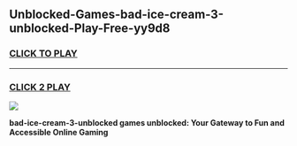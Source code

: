 
## Unblocked-Games-bad-ice-cream-3-unblocked-Play-Free-yy9d8
<h3>
<a href="https://premium76.site?title=bad-ice-cream-3-unblocked&ref=20M">CLICK TO PLAY</a></h3>
<hr>

<h3>
<a href="https://premium76.site?title=bad-ice-cream-3-unblocked&ref=20M">CLICK 2 PLAY</a>
  
</h3>

<a href="https://premium76.site?title=bad-ice-cream-3-unblocked&ref=19M"><img src="https://clearcache.store/games.png"></a>


**bad-ice-cream-3-unblocked games unblocked: Your Gateway to Fun and Accessible Online Gaming**
